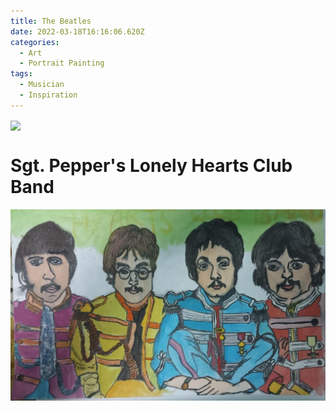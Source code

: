 ```yaml
---
title: The Beatles
date: 2022-03-18T16:16:06.620Z
categories:
  - Art
  - Portrait Painting
tags:
  - Musician
  - Inspiration
---
```


<img src='https://hits.seeyoufarm.com/api/count/incr/badge.svg?url=https%3A%2F%2Fporush264.github.io%2Fposts%2F2022%2F03%2F18%2Fthe-beatles%2F&count_bg=%2379C83D&title_bg=%23555555&icon=&icon_color=%23E7E7E7&title=hits&edge_flat=false' align=center><br>


# Sgt. Pepper's Lonely Hearts Club Band

![](/assets/img/whatsapp-image-2022-03-18-at-21.40.09.jpeg)
